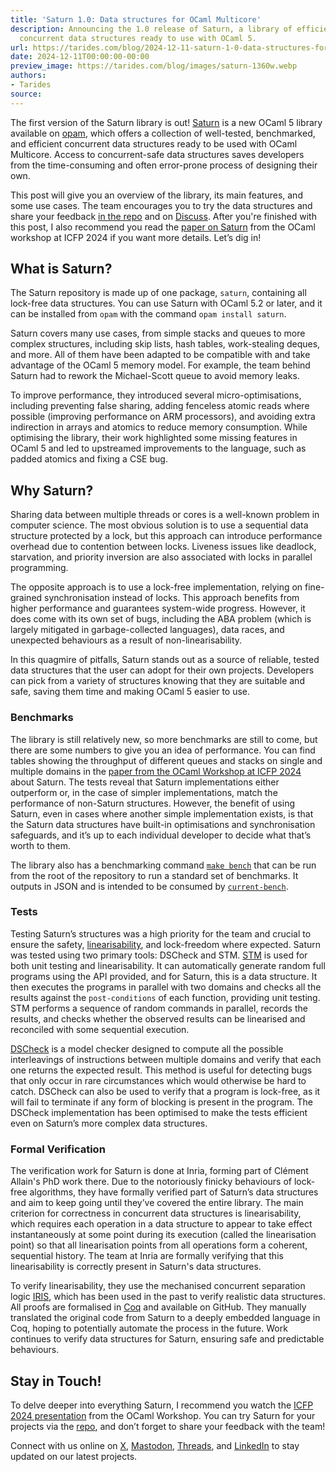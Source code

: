 ```yaml
---
title: 'Saturn 1.0: Data structures for OCaml Multicore'
description: Announcing the 1.0 release of Saturn, a library of efficient, tested,
  concurrent data structures ready to use with OCaml 5.
url: https://tarides.com/blog/2024-12-11-saturn-1-0-data-structures-for-ocaml-multicore
date: 2024-12-11T00:00:00-00:00
preview_image: https://tarides.com/blog/images/saturn-1360w.webp
authors:
- Tarides
source:
---
```


<p>The first version of the Saturn library is out! <a href="https://github.com/ocaml-multicore/saturn">Saturn</a> is a new OCaml 5 library available on <a href="https://opam.ocaml.org/">opam</a>, which offers a collection of well-tested, benchmarked, and efficient concurrent data structures ready to be used with OCaml Multicore. Access to concurrent-safe data structures saves developers from the time-consuming and often error-prone process of designing their own.</p>
<p>This post will give you an overview of the library, its main features, and some use cases. The team encourages you to try the data structures and share your feedback <a href="https://github.com/ocaml-multicore/saturn">in the repo</a> and on <a href="https://discuss.ocaml.org/">Discuss</a>. After you're finished with this post, I also recommend you read the <a href="https://icfp24.sigplan.org/details/ocaml-2024-papers/12/Saturn-a-library-of-verified-concurrent-data-structures-for-OCaml-5">paper on Saturn</a> from the OCaml workshop at ICFP 2024 if you want more details. Let’s dig in!</p>
<h2>What is Saturn?</h2>
<p>The Saturn repository is made up of one package, <code>saturn</code>, containing all lock-free data structures. You can use Saturn with OCaml 5.2 or later, and it can be installed from <code>opam</code> with the command <code>opam install saturn</code>.</p>
<p>Saturn covers many use cases, from simple stacks and queues to more complex structures, including skip lists, hash tables, work-stealing deques, and more. All of them have been adapted to be compatible with and take advantage of the OCaml 5 memory model. For example, the team behind Saturn had to rework the Michael-Scott queue to avoid memory leaks.</p>
<p>To improve performance, they introduced several micro-optimisations, including preventing false sharing, adding fenceless atomic reads where possible (improving performance on ARM processors), and avoiding extra indirection in arrays and atomics to reduce memory consumption. While optimising the library, their work highlighted some missing features in OCaml 5 and led to upstreamed improvements to the language, such as padded atomics and fixing a CSE bug.</p>
<h2>Why Saturn?</h2>
<p>Sharing data between multiple threads or cores is a well-known problem in computer science. The most obvious solution is to use a sequential data structure protected by a lock, but this approach can introduce performance overhead due to contention between locks. Liveness issues like deadlock, starvation, and priority inversion are also associated with locks in parallel programming.</p>
<p>The opposite approach is to use a lock-free implementation, relying on fine-grained synchronisation instead of locks. This approach benefits from higher performance and guarantees system-wide progress. However, it does come with its own set of bugs, including the ABA problem (which is largely mitigated in garbage-collected languages), data races, and unexpected behaviours as a result of non-linearisability.</p>
<p>In this quagmire of pitfalls, Saturn stands out as a source of reliable, tested data structures that the user can adopt for their own projects. Developers can pick from a variety of structures knowing that they are suitable and safe, saving them time and making OCaml 5 easier to use.</p>
<h3>Benchmarks</h3>
<p>The library is still relatively new, so more benchmarks are still to come, but there are some numbers to give you an idea of performance. You can find tables showing the throughput of different queues and stacks on single and multiple domains in the <a href="https://icfp24.sigplan.org/details/ocaml-2024-papers/12/Saturn-a-library-of-verified-concurrent-data-structures-for-OCaml-5">paper from the OCaml Workshop at ICFP 2024</a> about Saturn. The tests reveal that Saturn implementations either outperform or, in the case of simpler implementations, match the performance of non-Saturn structures. However, the benefit of using Saturn, even in cases where another simple implementation exists, is that the Saturn data structures have built-in optimisations and synchronisation safeguards, and it’s up to each individual developer to decide what that’s worth to them.</p>
<p>The library also has a benchmarking command <a href="https://github.com/ocaml-multicore/saturn/blob/main/bench/README.md"><code>make bench</code></a> that can be run from the root of the repository to run a standard set of benchmarks. It outputs in JSON and is intended to be consumed by <a href="https://bench.ci.dev/ocaml-multicore/saturn/branch/main/benchmark/default?worker=fermat&amp;image=bench.Dockerfile"><code>current-bench</code></a>.</p>
<h3>Tests</h3>
<p>Testing Saturn’s structures was a high priority for the team and crucial to ensure the safety, <a href="https://dl.acm.org/doi/10.1145/78969.78972#:~:text=Linearizability%20is%20a%20correctness%20condition,techniques%20from%20the%20sequential%20domain.">linearisability</a>, and lock-freedom where expected. Saturn was tested using two primary tools: DSCheck and STM. <a href="https://tarides.com/blog/2024-04-24-under-the-hood-developing-multicore-property-based-tests-for-ocaml-5/">STM</a> is used for both unit testing and linearisability. It can automatically generate random full programs using the API provided, and for Saturn, this is a data structure. It then executes the programs in parallel with two domains and checks all the results against the <code>post-conditions</code> of each function, providing unit testing. STM performs a sequence of random commands in parallel, records the results, and checks whether the observed results can be linearised and reconciled with some sequential execution.</p>
<p><a href="https://tarides.com/blog/2024-02-14-multicore-testing-tools-dscheck-pt-1/">DSCheck</a> is a model checker designed to compute all the possible interleavings of instructions between multiple domains and verify that each one returns the expected result. This method is useful for detecting bugs that only occur in rare circumstances which would otherwise be hard to catch. DSCheck can also be used to verify that a program is lock-free, as it will fail to terminate if any form of blocking is present in the program. The DSCheck implementation has been optimised to make the tests efficient even on Saturn’s more complex data structures.</p>
<h3>Formal Verification</h3>
<p>The verification work for Saturn is done at Inria, forming part of Clément Allain's PhD work there. Due to the notoriously finicky behaviours of lock-free algorithms, they have formally verified part of Saturn’s data structures and aim to keep going until they’ve covered the entire library. The main criterion for correctness in concurrent data structures is linearisability, which requires each operation in a data structure to appear to take effect instantaneously at some point during its execution (called the linearisation point) so that all linearisation points from all operations form a coherent, sequential history. The team at Inria are formally verifying that this linearisability is correctly present in Saturn's data structures.</p>
<p>To verify linearisability, they use the mechanised concurrent separation logic <a href="https://iris-project.org/">IRIS</a>, which has been used in the past to verify realistic data structures. All proofs are formalised in <a href="https://coq.inria.fr">Coq</a> and available on GitHub. They manually translated the original code from Saturn to a deeply embedded language in Coq, hoping to potentially automate the process in the future.  Work continues to verify data structures for Saturn, ensuring safe and predictable behaviours.</p>
<h2>Stay in Touch!</h2>
<p>To delve deeper into everything Saturn, I recommend you watch the <a href="https://www.youtube.com/live/OuQqblCxJ2Y?si=Z5eUhyNFUjWSI43v&amp;t=24398">ICFP 2024 presentation</a> from the OCaml Workshop. You can try Saturn for your projects via the <a href="https://github.com/ocaml-multicore/saturn">repo</a>, and don’t forget to share your feedback with the team!</p>
<p>Connect with us online on <a href="https://twitter.com/tarides_">X</a>, <a href="https://mastodon.social/@tarides">Mastodon</a>, <a href="https://www.threads.net/@taridesltd">Threads</a>, and <a href="https://www.linkedin.com/company/tarides">LinkedIn</a> to stay updated on our latest projects.</p>

